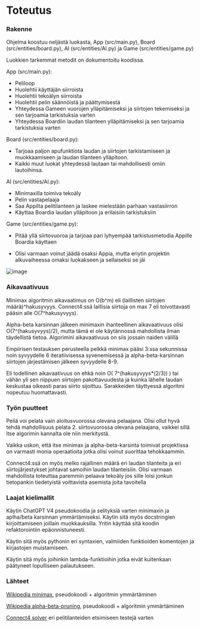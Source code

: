 # Toteutus

### Rakenne

Ohjelma koostuu neljästä luokasta, App (src/main.py), Board (src/entities/board.py), AI (src/entities/AI.py) ja Game (src/entities/game.py)

Luokkien tarkemmat metodit on dokumentoitu koodissa.

App (src/main.py):
  * Peliloop
  * Huolehtii käyttäjän siirroista
  * Huolehtii tekoälyn siirroista
  * Huolehtii pelin säännöistä ja päättymisestä
  * Yhteydessa Gameen vuorojen ylläpitämiseksi ja siirtojen tekemiseksi ja sen tarjoamia tarkistuksia varten
  * Yhteydessa Boardiin laudan tilanteen ylläpitämiseksi ja sen tarjoamia tarkistuksia varten

Board (src/entities/board.py):
  * Tarjoaa paljon apufunktiota laudan ja siirtojen tarkistamiseen ja muokkaamiseen ja laudan tilanteen ylläpitoon.
  * Kaikki muut luokat yhteydessä lautaan tai mahdollisesti omiin lautoihinsa.

AI (src/entities/AI.py):
  * Minimaxilla toimiva tekoäly
  * Pelin vastapelaaja
  * Saa Appilta pelitilanteen ja laskee mielestään parhaan vastasiirron
  * Käyttaa Boardia laudan ylläpitoon ja erilaisiin tarkistuksiin

Game (src/entities/game.py):
  * Pitää yllä siirtovuoroa ja tarjoaa pari lyhyempää tarkistusmetodia Appille Boardia käyttaen

  * Olisi varmaan voinut jäädä osaksi Appia, mutta eriytin projektin alkuvaiheessa omaksi luokakseen ja sellaiseksi se jäi

![image](https://github.com/kaarleol/connect4/assets/127772376/36497e44-af4d-4feb-b697-638c21949a5b)

### Aikavaativuus

Minimax algoritmin aikavaatimus on O(b^m) eli (laillisten siirtojen määrä)^hakusyvyys. Connect4:ssä laillisia siirtoja on max 7 eli toivottavasti pääsin alle  O(7^hakusyvyys).

Alpha-beta karsinnan jälkeen minimaxin ihanteellinen aikavaativuus olisi O(7^(hakusyvyys)/2), mutta tämä ei ole käytännossä mahdollista ilman täydellistä tietoa. Algorimini aikavaativuus on siis jossain naiden välillä

Empiirisen testauksen perusteella pelkkä minimax pääsi 3:ssa sekunnissa noin syvyydelle 6 iteratiivisessa syvenemisessä ja alpha-beta-karsinnan siirtojen järjestämisen jälkeen syvyydelle 8-9.

Eli todellinen aikavaativuus on ehkä noin O( 7^(hakusyvyys*(2/3)) ) tai vähän yli sen riippuen siirtojen pakottavuudesta ja kuinka lähelle laudan keskustaa oikeasti paras siirto sijoittuu. Sarakkeiden täyttyessä algoritmi nopeutuu huomattavasti.

### Työn puutteet

Peliä voi pelata vain aloitusvuorossa olevana pelaajana. Olisi ollut hyvä tehdä mahdollisuus pelata 2. siirtovuorossa olevana pelaajana, vaikkei sillä itse algorimin kannalta ole niin merkitystä.

Vaikka uskon, että itse minimax ja alpha-beta-karsinta toimivat projektissa on varmasti monia operaatioita jotka olisi voinut suorittaa tehokkaammin.

Connect4:ssä on myös melko rajallinen määrä eri laudan tilanteita ja eri siirtojärjestykset johtavat samoihin laudan tilanteisiin. Olisi varmaan mahdollista toteuttaa paremmin pelaava tekoäly jos sille loisi jonkun tietopankin tiedetyistä voittavista asemista joita tavoitella


### Laajat kielimallit

Käytin ChatGPT V4 pseudokoodia ja selityksiä varten minimaxin ja aplha/beta karsinnan ymmärtämiseksi. Käytin sitä myös docstringien kirjoittamiseen joillain muokkauksilla. Yritin käyttää sitä koodin refaktorointiin epäonnistuneesti.

Käytin sitä myös pythonin eri syntaxien, valmiiden funktioiden komentojen ja kirjastojen muistamiseen. 

Käytin sitä myös joihinkin lambda-funktioihin jotka eivät kuitenkaan päätyneet lopulliseen palautukseen.

### Lähteet

[Wikipedia minimax](https://en.wikipedia.org/wiki/Minimax), pseudokoodi + algoritmin ymmärtäminen

[Wikipedia alpha-beta-pruning](https://en.wikipedia.org/wiki/Alpha%E2%80%93beta_pruning), pseudokoodi + algoritmin ymmärtäminen

[Connect4 solver](https://connect4.gamesolver.org/) eri pelitilanteiden etsimiseen testejä varten
